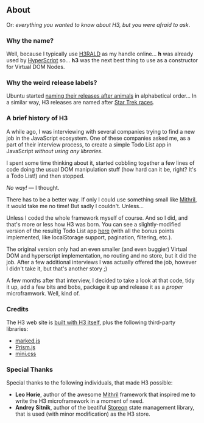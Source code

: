 ## About

Or: _everything you wanted to know about H3, but you were afraid to ask_.

### Why the name?

Well, because I typically use [H3RALD](https://h3rald.com) as my handle online... **h** was already used by [HyperScript](https://github.com/hyperhype/hyperscript) so... **h3** was the next best thing to use as a constructor for Virtual DOM Nodes.

### Why the weird release labels?

Ubuntu started [naming their releases after animals](https://wiki.ubuntu.com/DevelopmentCodeNames) in alphabetical order... In a similar way, H3 releases are named after [Star Trek races](https://en.wikipedia.org/wiki/List_of_Star_Trek_races).

### A brief history of H3

A while ago, I was interviewing with several companies trying to find a new job in the JavaScript ecosystem. One of these companies asked me, as a part of their interview process, to create a simple Todo List app in JavaScript *without using any libraries*.

I spent some time thinking about it, started cobbling together a few lines of code doing the usual DOM manipulation stuff (how hard can it be, right? It's a Todo List!) and then stopped. 

_No way!_ &mdash; I thought.

There has to be a better way. If only I could use something small like [Mithril](https://mithril.js.org), it would take me no time! But sadly I couldn't. Unless...

Unless I coded the whole framework myself of course. And so I did, and that's more or less how H3 was born. You can see a slightly-modified version of the resultig Todo List app [here](https://h3.js.org/example/index.html) (with all the bonus points implemented, like localStorage support, pagination, filtering, etc.).

The original version only had an even smaller (and even buggier) Virtual DOM and hyperscript implementation, no routing and no store, but it did the job. After a few additional interviews I was actually offered the job, however I didn't take it, but that's another story ;)

A few months after that interview, I decided to take a look at that code, tidy it up, add a few bits and bobs, package it up and release it as a *proper* microframwork. Well, kind of.

### Credits

The H3 web site is [built with H3 itself](https://github.com/h3rald/h3/blob/master/docs/js/app.js), plus the following third-party libraries:

* [marked.js](https://marked.js.org/#/README.md#README.md)
* [Prism.js](https://prismjs.com/)
* [mini.css](https://minicss.org/)

### Special Thanks

Special thanks to the following individuals, that made H3 possible:

* **Leo Horie**, author of the awesome [Mithril](https://mithril.js.org/) framework that inspired me to write the H3 microframework in a moment of need.
* **Andrey Sitnik**, author of the beatiful [Storeon](https://evilmartians.com/chronicles/storeon-redux-in-173-bytes) state management library, that is used (with minor modification) as the H3 store.